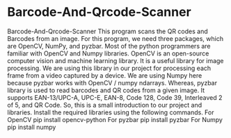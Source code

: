 # Barcode-And-Qrcode-Scanner
Barcode-And-Qrcode-Scanner
This program scans the QR codes and Barcodes from an image. For this program, we need three packages, which are OpenCV, NumPy, and pyzbar. Most of the python programmers are familiar with OpenCV and Numpy libraries. OpenCV is an open-source computer vision and machine learning library. It is a useful library for image processing. We are using this library in our project for processing each frame from a video captured by a device. We are using Numpy here because pyzbar works with OpenCV / numpy ndarrays. Whereas, pyzbar library is used to read barcodes and QR codes from a given image. It supports EAN-13/UPC-A, UPC-E, EAN-8, Code 128, Code 39, Interleaved 2 of 5, and QR Code. So, this is a small introduction to our project and libraries. Install the required libraries using the following commands.
For OpenCV pip install opencv-python
For pyzbar pip install pyzbar
For Numpy pip install numpy
